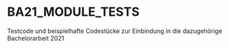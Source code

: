 # BA21_MODULE_TESTS
Testcode und beispielhafte Codestücke zur Einbindung in die dazugehörige Bachelorarbeit 2021
